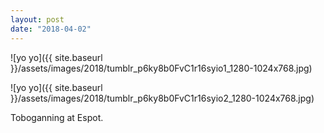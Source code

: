 ```yaml
---
layout: post
date: "2018-04-02"
---
```


![yo yo]({{ site.baseurl }}/assets/images/2018/tumblr_p6ky8b0FvC1r16syio1_1280-1024x768.jpg)

![yo yo]({{ site.baseurl }}/assets/images/2018/tumblr_p6ky8b0FvC1r16syio2_1280-1024x768.jpg)

Toboganning at Espot.
